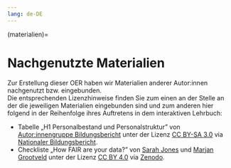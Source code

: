 ```yaml
---
lang: de-DE
---
```


(materialien)=
# Nachgenutzte Materialien

Zur Erstellung dieser OER haben wir Materialien anderer Autor:innen nachgenutzt bzw. eingebunden.  
Die entsprechenden Lizenzhinweise finden Sie zum einen an der Stelle an der die jeweiligen Materialien eingebunden sind und zum anderen hier folgend in der Reihenfolge ihres Auftretens in dem interaktiven Lehrbuch:

- Tabelle „H1 Personalbestand und Personalstruktur” von <a href="https://www.bildungsbericht.de/de/autor-innengruppe-bildungsbericht" class="external-link" target="_blank">Autor:innengruppe Bildungsbericht</a> unter der Lizenz <a href="https://creativecommons.org/licenses/by-sa/3.0/de/deed.de" class="external-link" target="_blank">CC BY-SA 3.0</a> via <a href="https://www.bildungsbericht.de/de/bildungsberichte-seit-2006/bildungsbericht-2022/bildung-in-deutschland-2022#10" class="external-link" target="_blank">Nationaler Bildungsbericht</a>.
- Checkliste „How FAIR are your data?” von <a href="https://orcid.org/0000-0002-5094-7126" class="external-link" target="_blank">Sarah Jones</a> und <a href="https://orcid.org/0000-0002-2789-322X" class="external-link" target="_blank">Marjan Grootveld</a> unter der Lizenz <a href="https://creativecommons.org/licenses/by/4.0/legalcode" class="external-link" target="_blank">CC BY 4.0</a> via <a href="https://doi.org/10.5281/zenodo.5111307" class="external-link" target="_blank">Zenodo</a>.